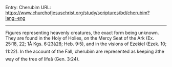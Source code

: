 Entry: Cherubim
URL: https://www.churchofjesuschrist.org/study/scriptures/bd/cherubim?lang=eng

---

Figures representing heavenly creatures, the exact form being unknown. They are found in the Holy of Holies, on the Mercy Seat of the Ark (Ex. 25:18, 22; 1Â Kgs. 6:23â28; Heb. 9:5), and in the visions of Ezekiel (Ezek. 10; 11:22). In the account of the Fall, cherubim are represented as keeping âthe way of the tree of lifeâ (Gen. 3:24).
